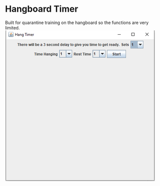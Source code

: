 # Hangboard Timer

Built for quarantine training on the hangboard so the functions are very limited. 
<br>
![](data/Capture.PNG)